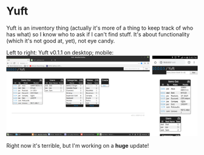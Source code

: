 # Yuft

Yuft is an inventory thing (actually it's more of a thing to keep track of who has what) so I know who to ask if I can't find stuff. It's about functionality (which it's not good at, yet), not eye candy.

Left to right: Yuft v0.1.1 on desktop; mobile:
![](screenshot.png)

Right now it's terrible, but I'm working on a **huge** update!
